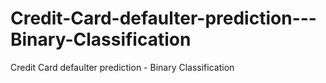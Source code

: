 # Credit-Card-defaulter-prediction---Binary-Classification
Credit Card defaulter prediction - Binary Classification
